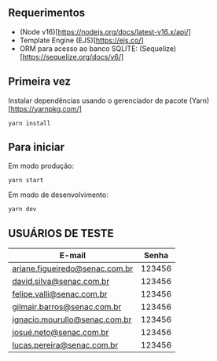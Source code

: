 ## Requerimentos
- (Node v16)[https://nodejs.org/docs/latest-v16.x/api/]
- Template Engine (EJS)[https://ejs.co/]
- ORM para acesso ao banco SQLITE: (Sequelize)[https://sequelize.org/docs/v6/]

## Primeira vez
Instalar dependências usando o gerenciador de pacote (Yarn)[https://yarnpkg.com/]
```
yarn install
```

## Para iniciar
Em modo produção:
```
yarn start
```

Em modo de desenvolvimento:
```
yarn dev
```

## USUÁRIOS DE TESTE
| E-mail | Senha |
|--------|-------|
ariane.figueiredo@senac.com.br | 123456
david.silva@senac.com.br | 123456
felipe.valli@senac.com.br | 123456
gilmair.barros@senac.com.br | 123456
ignacio.mourullo@senac.com.br | 123456
josué.neto@senac.com.br | 123456
lucas.pereira@senac.com.br | 123456